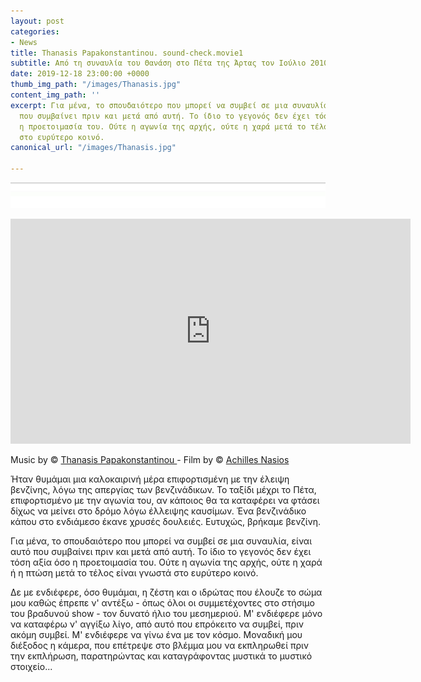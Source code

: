 ```yaml
---
layout: post
categories:
- News
title: Thanasis Papakonstantinou. sound-check.movie1
subtitle: Από τη συναυλία του Θανάση στο Πέτα της Άρτας τον Ιούλιο 2010
date: 2019-12-18 23:00:00 +0000
thumb_img_path: "/images/Thanasis.jpg"
content_img_path: ''
excerpt: Για μένα, το σπουδαιότερο που μπορεί να συμβεί σε μια συναυλία, είναι αυτό
  που συμβαίνει πριν και μετά από αυτή. Το ίδιο το γεγονός δεν έχει τόση αξία όσο
  η προετοιμασία του. Ούτε η αγωνία της αρχής, ούτε η χαρά μετά το τέλος είναι γνωστά
  στο ευρύτερο κοινό.
canonical_url: "/images/Thanasis.jpg"

---
```

![](/images/bwok-2.jpg)

<iframe src="https://player.vimeo.com/video/14535360" width="640" height="360" frameborder="0" allow="autoplay; fullscreen" allowfullscreen></iframe>

Music by © <a href="https://www.facebook.com/ThanasisPapakonstantinou/ " target="blank">Thanasis Papakonstantinou </a> - Film by © <a href="https://www.facebook.com/achilles.nasios" target="blank">Achilles Nasios</a>

Ήταν θυμάμαι μια καλοκαιρινή μέρα επιφορτισμένη με την έλειψη βενζίνης, λόγω της απεργίας των βενζινάδικων. Το ταξίδι μέχρι το Πέτα, επιφορτισμένο με την αγωνία του, αν κάποιος θα τα καταφέρει να φτάσει δίχως να μείνει στο δρόμο λόγω έλλειψης καυσίμων. Ένα βενζινάδικο κάπου στο ενδιάμεσο έκανε χρυσές δουλειές. Ευτυχώς, βρήκαμε βενζίνη.

Για μένα, το σπουδαιότερο που μπορεί να συμβεί σε μια συναυλία, είναι αυτό που συμβαίνει πριν και μετά από αυτή. Το ίδιο το γεγονός δεν έχει τόση αξία όσο η προετοιμασία του. Ούτε η αγωνία της αρχής, ούτε η χαρά ή η πτώση μετά το τέλος είναι γνωστά στο ευρύτερο κοινό.

Δε με ενδιέφερε, όσο θυμάμαι, η ζέστη και ο ιδρώτας που έλουζε το σώμα μου καθώς έπρεπε ν' αντέξω - όπως όλοι οι συμμετέχοντες στο στήσιμο του βραδυνού show - τον δυνατό ήλιο του μεσημεριού. Μ' ενδιέφερε μόνο να καταφέρω ν' αγγίξω λίγο, από αυτό που επρόκειτο να συμβεί, πριν ακόμη συμβεί. Μ' ενδιέφερε να γίνω ένα με τον κόσμο. Μοναδική μου διέξοδος η κάμερα, που επέτρεψε στο βλέμμα μου να εκπληρωθεί πριν την εκπλήρωση, παρατηρώντας και καταγράφοντας μυστικά το μυστικό στοιχείο...